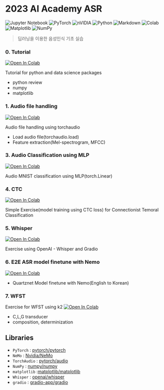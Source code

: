 # 2023 AI Academy ASR

![Jupyter Notebook](https://img.shields.io/badge/jupyter-%23FA0F00.svg?style=for-the-badge&logo=jupyter&logoColor=white)
![PyTorch](https://img.shields.io/badge/PyTorch-%23EE4C2C.svg?style=for-the-badge&logo=PyTorch&logoColor=white)
![nVIDIA](https://img.shields.io/badge/nVIDIA-%2376B900.svg?style=for-the-badge&logo=nVIDIA&logoColor=white)
![Python](https://img.shields.io/badge/python-3670A0?style=for-the-badge&logo=python&logoColor=ffdd54)
![Markdown](https://img.shields.io/badge/markdown-%23000000.svg?style=for-the-badge&logo=markdown&logoColor=white)
![Colab](https://img.shields.io/badge/Colab-F9AB00?style=for-the-badge&logo=googlecolab&color=525252)
![Matplotlib](https://img.shields.io/badge/Matplotlib-%23ffffff.svg?style=for-the-badge&logo=Matplotlib&logoColor=black)
![NumPy](https://img.shields.io/badge/numpy-%23013243.svg?style=for-the-badge&logo=numpy&logoColor=white)

> 딥러닝을 이용한 음성인식 기초 실습

### 0. Tutorial
<a href="https://colab.research.google.com/github/june-oh/2023_AI_Academy_ASR/blob/main/0_tutorial.ipynb" ><img src="https://colab.research.google.com/assets/colab-badge.svg" alt="Open In Colab"/></a>

Tutorial for python and data science packages
- python review
- numpy
- matplotlib

### 1. Audio file handling
<a href="https://colab.research.google.com/github/june-oh/2023_AI_Academy_ASR/blob/main/1_Audio_file_handling_using_torchaudio.ipynb" ><img src="https://colab.research.google.com/assets/colab-badge.svg" alt="Open In Colab"/></a>

Audio file handling using torchaudio
- Load audio file(torchaudio.load)
- Feature extraction(Mel-spectrogram, MFCC)

### 3. Audio Classification using MLP
<a href="https://colab.research.google.com/github/june-oh/2023_AI_Academy_ASR/blob/main/3_Audio_Classification_using_MLP.ipynb"><img src="https://colab.research.google.com/assets/colab-badge.svg" alt="Open In Colab"/></a>

Audio MNIST classification using MLP(torch.Linear)

### 4. CTC
<a href="https://colab.research.google.com/github/june-oh/2023_AI_Academy_ASR/blob/main/4_CTC.ipynb"><img src="https://colab.research.google.com/assets/colab-badge.svg" alt="Open In Colab"/></a>

Simple Exercise(model training using CTC loss) for Connectionist Temoral Classification 

### 5. Whisper
<a href="https://colab.research.google.com/github/june-oh/2023_AI_Academy_ASR/blob/main/5_whisper.ipynb" ><img src="https://colab.research.google.com/assets/colab-badge.svg" alt="Open In Colab"/></a>

Exercise using OpenAI - Whisper and Gradio

### 6. E2E ASR model finetune with Nemo
<a href="https://colab.research.google.com/github/june-oh/2023_AI_Academy_ASR/blob/main/6_nemo_finetuning.ipynb"><img src="https://colab.research.google.com/assets/colab-badge.svg" alt="Open In Colab"/></a>

- Quartznet Model finetune with Nemo(English to Korean)

### 7. WFST 
Exercise for WFST using k2
<a href="https://colab.research.google.com/github/june-oh/2023_AI_Academy_ASR/blob/main/7_WFST.ipynb"><img src="https://colab.research.google.com/assets/colab-badge.svg" alt="Open In Colab"/></a>

- C,L,G transducer
- composition, determinization

## Libraries
- `PyTorch` : [pytorch/pytorch]( https://github.com/pytorch/pytorch )
- `NeMo` : [Nvidia/NeMo](https://github.com/NVIDIA/NeMo)
- `TorchAudio` : [pytorch/audio](https://github.com/pytorch/audio) 
- `NumPy` : [numpy/numpy](https://github.com/numpy/numpy)
- `matplotlib` :[matplotlib/matplotlib](https://github.com/matplotlib/matplotlib)
- `Whisper` : [openai/whisper](https://github.com/openai/whisper)
- `gradio` : [gradio-app/gradio](https://github.com/gradio-app/gradio)
